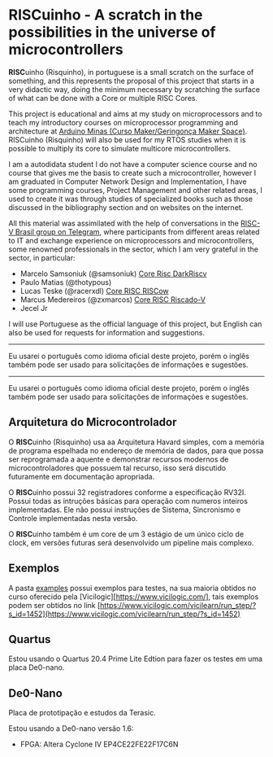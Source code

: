 **RISC**uinho - A scratch in the possibilities in the universe of microcontrollers
=====================================

**RISC**uinho (Risquinho), in portuguese is a small scratch on the surface of something, and this represents the proposal of this project that starts in a very didactic way, doing the minimum necessary by scratching the surface of what can be done with a Core or multiple RISC Cores.

This project is educational and aims at my study on microprocessors and to teach my introductory courses on microprocessor programming and architecture at [Arduino Minas (Curso Maker/Geringonça Maker Space)](https://facebook.com/CursoMaker). RISCuinho (Risquinho) will also be used for my RTOS studies when it is possible to multiply its core to simulate multicore microcontrollers.

I am a autodidata student I do not have a computer science course and no course that gives me the basis to create such a microcontroller, however I am graduated in Computer Network Design and Implementation, I have some programming courses, Project Management and other related areas, I used to create it was through studies of specialized books such as those discussed in the bibliography section and on websites on the internet.

All this material was assimilated with the help of conversations in the [RISC-V Brasil group on Telegram](https://t.me/riscvbr), where participants from different areas related to IT and exchange experience on microprocessors and microcontrollers, some renowned professionals in the sector, which I am very grateful in the sector, in particular:

 * Marcelo Samsoniuk (@samsoniuk) [Core Risc DarkRiscv](https://github.com/darklive/darkriscv) 
 * Paulo Matias (@thotypous) 
 * Lucas Teske (@racerxdl) [Core RISC RISCow](https://github.com/racerxdl/riskow)
 * Marcus Medereiros (@zxmarcos) [Core RISC Riscado-V](https://github.com/zxmarcos/riscado-v)
 * Jecel Jr

I will use Portuguese as the official language of this project, but English can also be used for requests for information and suggestions.

---

Eu usarei o português como idioma oficial deste projeto, porém o inglês também pode ser usado para solicitações de informações e sugestões.

---

Eu usarei o português como idioma oficial deste projeto, porém o inglês também pode ser usado para solicitações de informações e sugestões.

## Arquitetura do Microcontrolador

O **RISC**uinho (Risquinho) usa aa Arquitetura Havard simples, com a memória de programa espelhada no endereço de memória de dados, para que possa ser reprogramada a aquente e demonstrar recursos modernos de microcontroladores que possuem tal recurso, isso será discutido futuramente em documentação apropriada.

O **RISC**uinho possui 32 registradores conforme a especificação RV32I. Possui todas as intruções básicas para operação com numeros inteiros implementadas. Ele não possui instruções de Sistema, Sincronismo e Controle implementadas nesta versão.

O **RISC**uinho também é um core de um 3 estágio de um único ciclo de clock, em versões futuras será desenvolvido um pipeline mais complexo.

## Exemplos

A pasta [examples](./examples) possui exemplos para testes, na sua maioria obtidos no curso oferecido pela [Vicilogic][https://www.vicilogic.com/], tais exemplos podem ser obtidos no link [https://www.vicilogic.com/vicilearn/run_step/?s_id=1452](https://www.vicilogic.com/vicilearn/run_step/?s_id=1452)


## Quartus

Estou usando o Quartus 20.4 Prime Lite Edtion para fazer os testes em uma placa De0-nano.

## De0-Nano

Placa de prototipação e estudos da Terasic.

Estou usando a De0-nano versão 1.6:

 * FPGA: Altera Cyclone IV EP4CE22FE22F17C6N
